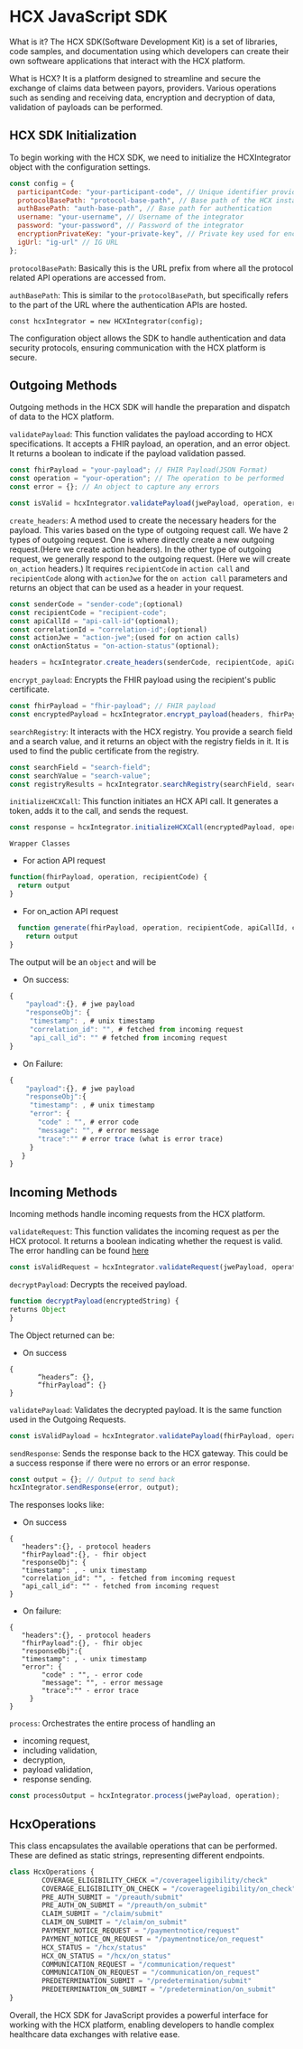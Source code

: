 # HCX JavaScript SDK
What is it?
The HCX SDK(Software Development Kit) is a set of libraries, code samples, and documentation using which developers can create their own softweare applications that interact with the HCX platform.

What is HCX?
It is a platform designed to streamline and secure the exchange of claims data between payors, providers.
Various operations such as sending and receiving data, encryption and decryption of data, validation of payloads can be performed.

## HCX SDK Initialization

To begin working with the HCX SDK, we need to initialize the HCXIntegrator object with the configuration settings.

```javascript
const config = {
  participantCode: "your-participant-code", // Unique identifier provided by HCX
  protocolBasePath: "protocol-base-path", // Base path of the HCX instance to access Protocol APIs
  authBasePath: "auth-base-path", // Base path for authentication
  username: "your-username", // Username of the integrator
  password: "your-password", // Password of the integrator
  encryptionPrivateKey: "your-private-key", // Private key used for encryption
  igUrl: "ig-url" // IG URL
};
```
`protocolBasePath`: Basically this is the URL prefix from where all the protocol related API operations are accessed from.

`authBasePath`: This is similar to the `protocolBasePath`, but specifically refers to the part of the URL where the authentication APIs are hosted.

`const hcxIntegrator = new HCXIntegrator(config);`

The configuration object allows the SDK to handle authentication and data security protocols, ensuring communication with the HCX platform is secure.

## Outgoing Methods

Outgoing methods in the HCX SDK will handle the preparation and dispatch of data to the HCX platform.

`validatePayload`: This function validates the payload according to HCX specifications. It accepts a FHIR payload, an operation, and an error object. It returns a boolean to indicate if the payload validation passed.
```javascript
const fhirPayload = "your-payload"; // FHIR Payload(JSON Format)
const operation = "your-operation"; // The operation to be performed
const error = {}; // An object to capture any errors

const isValid = hcxIntegrator.validatePayload(jwePayload, operation, error);
```

`create_headers`: A method used to create the necessary headers for the payload. This varies based on the type of outgoing request call. We have 2 types of outgoing request. One is where directly create a new outgoing request.(Here we create action headers). In the other type of outgoing request, we generally respond to the outgoing request. (Here we will create `on_action` headers.) It requires `recipientCode` in `action call` and `recipientCode` along with `actionJwe` for the `on action call` parameters and returns an object that can be used as a header in your request.

```javascript
const senderCode = "sender-code";(optional)
const recipientCode = "recipient-code";
const apiCallId = "api-call-id"(optional);
const correlationId = "correlation-id";(optional)
const actionJwe = "action-jwe";(used for on action calls)
const onActionStatus = "on-action-status"(optional);

headers = hcxIntegrator.create_headers(senderCode, recipientCode, apiCallId, correlationId, actionJwe, onActionStatus);
```

`encrypt_payload`: Encrypts the FHIR payload using the recipient's public certificate.
```javascript
const fhirPayload = "fhir-payload"; // FHIR payload
const encryptedPayload = hcxIntegrator.encrypt_payload(headers, fhirPayload); // Encrypted FHIR payload
```
`searchRegistry`: It interacts with the HCX registry. You provide a search field and a search value, and it returns an object with the registry fields in it. It is used to find the public certificate from the registry.
```javascript
const searchField = "search-field";
const searchValue = "search-value";
const registryResults = hcxIntegrator.searchRegistry(searchField, searchValue);
```
`initializeHCXCall`: This function initiates an HCX API call. It generates a token, adds it to the call, and sends the request.
```javascript
const response = hcxIntegrator.initializeHCXCall(encryptedPayload, operation);
```
`Wrapper Classes`
- For action API request
```Javascript
function(fhirPayload, operation, recipientCode) {
  return output
}
```
- For on_action API request
```JavaScript
  function generate(fhirPayload, operation, recipientCode, apiCallId, correlationId, actionJwe, onActionStatus, domainHeaders) {
    return output
}
```
The output will be an `object` and will be
- On success:
```JavaScript
{
    "payload":{}, # jwe payload
    "responseObj": {
     "timestamp": , # unix timestamp
     "correlation_id": "", # fetched from incoming request
     "api_call_id": "" # fetched from incoming request
}
```
- On Failure:
```JavaScript
{
    "payload":{}, # jwe payload
    "responseObj":{
     "timestamp": , # unix timestamp
     "error": {
       "code" : "", # error code
       "message": "", # error message
       "trace":"" # error trace (what is error trace)
     }
   }
}
```
## Incoming Methods

Incoming methods handle incoming requests from the HCX platform.

`validateRequest`: This function validates the incoming request as per the HCX protocol. It returns a boolean indicating whether the request is valid. The error handling can be found [here](https://docs.hcxprotocol.io/hcx-technical-specifications/open-protocol/key-components-building-blocks/error-descriptions)
```javascript
const isValidRequest = hcxIntegrator.validateRequest(jwePayload, operation, error);
```
`decryptPayload`: Decrypts the received payload.
```javascript
function decryptPayload(encryptedString) {
returns Object
}
```
The Object returned can be:
- On success
```
{
	   “headers”: {},
	   “fhirPayload”: {}
}
```
`validatePayload`: Validates the decrypted payload. It is the same function used in the Outgoing Requests.
```javascript
const isValidPayload = hcxIntegrator.validatePayload(fhirPayload, operation, error);
```
`sendResponse`: Sends the response back to the HCX gateway. This could be a success response if there were no errors or an error response.
```javascript
const output = {}; // Output to send back
hcxIntegrator.sendResponse(error, output);
```
The responses looks like:
- On success
```
{
   "headers":{}, - protocol headers
   "fhirPayload":{}, - fhir object
   "responseObj": {
   "timestamp": , - unix timestamp
   "correlation_id": "", - fetched from incoming request
   "api_call_id": "" - fetched from incoming request
}
```
- On failure:
```
{   
   "headers":{}, - protocol headers
   "fhirPayload":{}, - fhir objec
   "responseObj":{
   "timestamp": , - unix timestamp
   "error": {
        "code" : "", - error code
        "message": "", - error message
        "trace":"" - error trace
     }
}
```
`process`: Orchestrates the entire process of handling an 
- incoming request,
- including validation,
- decryption,
- payload validation,
- response sending.
```javascript
const processOutput = hcxIntegrator.process(jwePayload, operation);
```
## HcxOperations

This class encapsulates the available operations that can be performed. These are defined as static strings, representing different endpoints.

```javascript
class HcxOperations {
        COVERAGE_ELIGIBILITY_CHECK ="/coverageeligibility/check"
        COVERAGE_ELIGIBILITY_ON_CHECK = "/coverageeligibility/on_check"
        PRE_AUTH_SUBMIT = "/preauth/submit"
        PRE_AUTH_ON_SUBMIT = "/preauth/on_submit"
        CLAIM_SUBMIT = "/claim/submit"
        CLAIM_ON_SUBMIT = "/claim/on_submit"
        PAYMENT_NOTICE_REQUEST = "/paymentnotice/request"
        PAYMENT_NOTICE_ON_REQUEST = "/paymentnotice/on_request"
        HCX_STATUS = "/hcx/status"
        HCX_ON_STATUS = "/hcx/on_status"
        COMMUNICATION_REQUEST = "/communication/request"
        COMMUNICATION_ON_REQUEST = "/communication/on_request"
        PREDETERMINATION_SUBMIT = "/predetermination/submit"
        PREDETERMINATION_ON_SUBMIT = "/predetermination/on_submit"
}
```
Overall, the HCX SDK for JavaScript provides a powerful interface for working with the HCX platform, enabling developers to handle complex healthcare data exchanges with relative ease.
